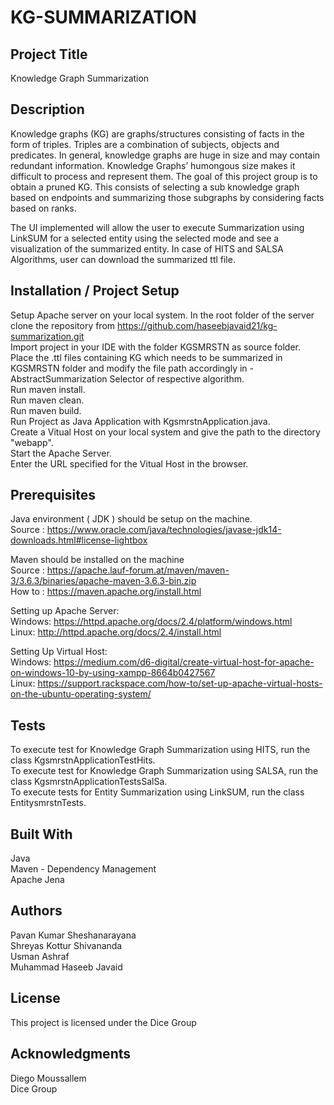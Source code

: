 # KG-SUMMARIZATION

## Project Title
Knowledge Graph Summarization

## Description
Knowledge graphs (KG) are graphs/structures consisting of facts in the form of triples. Triples are a combination of subjects, objects and predicates. In general, knowledge graphs are huge in size and may contain redundant information. Knowledge Graphs’ humongous size makes it difficult to process and represent them. The goal of this project group is to obtain a pruned KG. This consists of selecting a sub knowledge graph based on endpoints and summarizing those subgraphs by considering facts based on ranks.

The UI implemented will allow the user to execute Summarization using LinkSUM for a selected entity using the selected mode and see a visualization of the summarized entity. In case of HITS and SALSA Algorithms, user can download the summarized ttl file.


## Installation / Project Setup
Setup Apache server on your local system.
In the root folder of the server clone the repository from https://github.com/haseebjavaid21/kg-summarization.git  
Import project in your IDE with the folder KGSMRSTN as source folder.  
Place the .ttl files containing KG which needs to be summarized in KGSMRSTN folder and modify the file path accordingly in - AbstractSummarization Selector of respective algorithm.  
Run maven install.  
Run maven clean.  
Run maven build.  
Run Project as Java Application with KgsmrstnApplication.java.  
Create a Vitual Host on your local system and give the path to the directory "webapp".  
Start the Apache Server.  
Enter the URL specified for the Vitual Host in the browser.  

## Prerequisites
Java environment ( JDK ) should be setup on the machine.  
Source : https://www.oracle.com/java/technologies/javase-jdk14-downloads.html#license-lightbox  

Maven should be installed on the machine  
Source : https://apache.lauf-forum.at/maven/maven-3/3.6.3/binaries/apache-maven-3.6.3-bin.zip  
How to : https://maven.apache.org/install.html  

Setting up Apache Server:  
Windows: https://httpd.apache.org/docs/2.4/platform/windows.html  
Linux: http://httpd.apache.org/docs/2.4/install.html  

Setting Up Virtual Host:  
Windows: https://medium.com/d6-digital/create-virtual-host-for-apache-on-windows-10-by-using-xampp-8664b0427567  
Linux: https://support.rackspace.com/how-to/set-up-apache-virtual-hosts-on-the-ubuntu-operating-system/  

## Tests
To execute test for Knowledge Graph Summarization using HITS, run the class KgsmrstnApplicationTestHits.  
To execute test for Knowledge Graph Summarization using SALSA, run the class KgsmrstnApplicationTestsSalSa.  
To execute tests for Entity Summarization using LinkSUM, run the class EntitysmrstnTests.  

## Built With
Java  
Maven - Dependency Management  
Apache Jena  

## Authors
Pavan Kumar Sheshanarayana\
Shreyas Kottur Shivananda  
Usman Ashraf  
Muhammad Haseeb Javaid  


## License
This project is licensed under the Dice Group  

## Acknowledgments
Diego Moussallem  
Dice Group  
